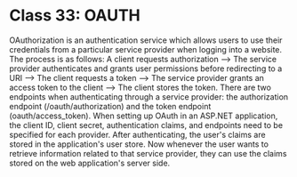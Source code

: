 # Class 33: OAUTH

OAuthorization is an authentication service which allows users to use their credentials from a particular service provider when logging into a website. The process is as follows: 
A client requests authorization --> The service provider authenticates and grants user permissions before redirecting to a URI --> The client requests a token --> The service provider grants an access token to the client --> The client stores the token. There are two endpoints when authenticating through a service provider: the authorization endpoint (/oauth/authorization) and the token endpoint (oauth/access_token). When setting up OAuth in an ASP.NET application, the client ID, client secret, authentication claims, and endpoints need to be specified for each provider. After authenticating, the user's claims are stored in the application's user store. Now whenever the user wants to retrieve information related to that service provider, they can use the claims stored on the web application's server side.
